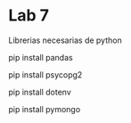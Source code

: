 # Lab 7

Librerias necesarias de python

pip install pandas

pip install psycopg2

pip install dotenv

pip install pymongo
